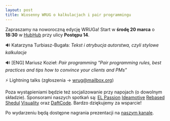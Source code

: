 ```yaml
---
layout: post
title: Wiosenny WRUG o kalkulacjach i pair programmingu
---
```


Zapraszamy na noworoczną edycję WRUGa!
Start w **środę 20 marca** o **18:30** w [HubHub](https://www.hubhub.com/pl/warszawa-postepu14/) przy ulicy **Postępu 14**.

🔊 Katarzyna Turbiasz-Bugała: _Tekst i atrybucja autorstwa, czyli stylowe kalkulacje_

🔊 [ENG] Mariusz Kozieł: _Pair programming_
_"Pair programming rules, best practices and tips how to convince your clients and PMs"_

⚡ Lightning talks (zgłoszenia → <a href="mailto:wrug@mailbox.org">wrug@mailbox.org</a>)

Poza wystąpieniami będzie też socjalizowanie przy napojach (o dowolnym składzie).
Sponsorami naszych spotkań są:
[EL Passion](https://www.elpassion.com/)
[Ideamotive](https://ideamotive.co/)
[Rebased](https://rebased.pl/)
[Shedul](https://www.shedul.com/)
[Visuality](http://www.visuality.pl/) oraz
[DaftCode](https://daftcode.pl/).
Bardzo dziękujemy za wsparcie!

Po wydarzeniu będą dostępne nagrania prezentacji na [naszym kanale](https://www.youtube.com/channel/UCfpVS9gIDwdJETGsBZSm5Xw).
